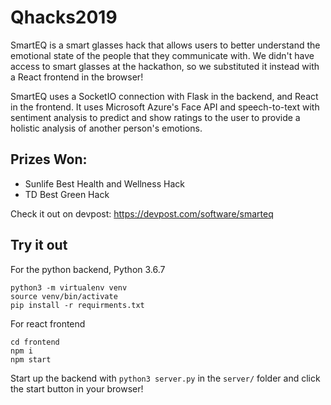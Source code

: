 # Qhacks2019

SmartEQ is a smart glasses hack that allows users to better understand the emotional state of the people that they communicate with. We didn't have access to smart glasses at the hackathon, so we substituted it instead with a React frontend in the browser!

SmartEQ uses a SocketIO connection with Flask in the backend, and React in the frontend. It uses Microsoft Azure's Face API and speech-to-text with sentiment analysis to predict and show ratings to the user to provide a holistic analysis of another person's emotions.

## Prizes Won:
- Sunlife Best Health and Wellness Hack
- TD Best Green Hack

Check it out on devpost: https://devpost.com/software/smarteq

## Try it out

For the python backend, Python 3.6.7

```
python3 -m virtualenv venv
source venv/bin/activate
pip install -r requirments.txt
```

For react frontend

```
cd frontend
npm i
npm start
```

Start up the backend with `python3 server.py` in the `server/` folder and click the start button in your browser!
